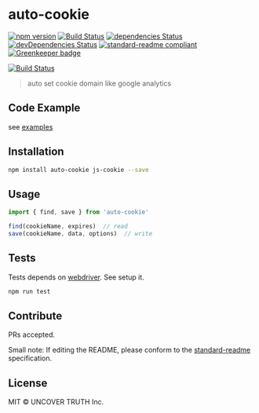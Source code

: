 # auto-cookie

[![npm version][npm-image]][npm-url]
[![Build Status][travis-image]][travis-url]
[![dependencies Status](https://david-dm.org/uncovertruth/auto-cookie/status.svg)](https://david-dm.org/uncovertruth/auto-cookie)
[![devDependencies Status](https://david-dm.org/uncovertruth/auto-cookie/dev-status.svg)](https://david-dm.org/uncovertruth/auto-cookie?type=dev)
[![standard-readme compliant](https://img.shields.io/badge/standard--readme-OK-green.svg?style=flat-square)](https://github.com/RichardLitt/standard-readme)
[![Greenkeeper badge](https://badges.greenkeeper.io/uncovertruth/auto-cookie.svg)](https://greenkeeper.io/)

[![Build Status](https://saucelabs.com/browser-matrix/UNCOVERTRUTH-AUTO-COOKIE.svg)](https://saucelabs.com/open_sauce/user/UNCOVERTRUTH-AUTO-COOKIE/builds)

> auto set cookie domain like google analytics

## Code Example

see [examples](https://github.com/uncovertruth/auto-cookie/tree/master/example)

## Installation

```sh
npm install auto-cookie js-cookie --save
```

## Usage
```js
import { find, save } from 'auto-cookie'

find(cookieName, expires)  // read
save(cookieName, data, options)  // write
```

## Tests

Tests depends on [webdriver](http://webdriver.io/).
See setup it.

```sh
npm run test
```

## Contribute

PRs accepted.

Small note: If editing the README, please conform to the [standard-readme](https://github.com/RichardLitt/standard-readme) specification.

## License

MIT © UNCOVER TRUTH Inc.

[npm-image]: https://badge.fury.io/js/auto-cookie.svg
[npm-url]: https://www.npmjs.com/package/auto-cookie
[travis-image]: https://travis-ci.org/uncovertruth/auto-cookie.svg?branch=master
[travis-url]: https://travis-ci.org/uncovertruth/auto-cookie
